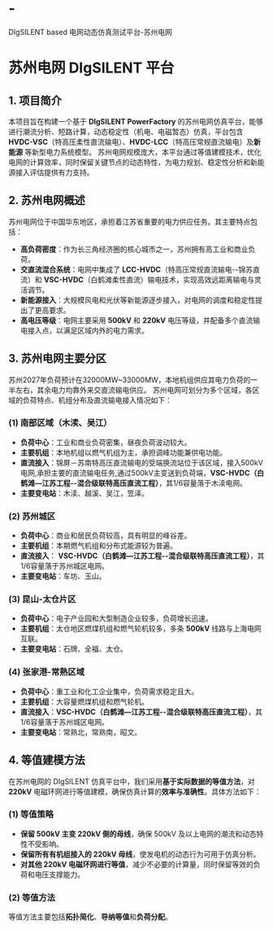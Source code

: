 # -
DIgSILENT based 电网动态仿真测试平台-苏州电网
# 苏州电网 DIgSILENT 平台

## **1. 项目简介**

本项目旨在构建一个基于 **DIgSILENT PowerFactory** 的苏州电网仿真平台，能够进行潮流分析、短路计算，动态稳定性（机电、电磁暂态）仿真，平台包含 **HVDC-VSC**（特高压柔性直流输电）、**HVDC-LCC**（特高压常规直流输电）及**新能源** 等新型电力系统模型。
苏州电网规模庞大，本平台通过等值建模技术，优化电网的计算效率，同时保留关键节点的动态特性，为电力规划、稳定性分析和新能源接入评估提供有力支持。

## **2. 苏州电网概述**

苏州电网位于中国华东地区，承担着江苏省重要的电力供应任务。其主要特点包括：

- **高负荷密度**：作为长三角经济圈的核心城市之一，苏州拥有高工业和商业负荷。
- **交直流混合系统**：电网中集成了 **LCC-HVDC**（特高压常规直流输电--锦苏直流）和 **VSC-HVDC**（白鹤滩柔性直流）输电技术，实现高效远距离输电与灵活调节。
- **新能源接入**：大规模风电和光伏等新能源逐步接入，对电网的调度和稳定性提出了更高要求。
- **高电压等级**：电网主要采用 **500kV** 和 **220kV** 电压等级，并配备多个直流输电接入点，以满足区域内外的电力需求。

## **3. 苏州电网主要分区**

苏州2027年负荷预计在32000MW~33000MW，本地机组供应其电力负荷的一半左右，其余电力均靠外来交直流输电供应。
苏州电网可划分为多个区域，各区域的负荷特点、机组分布及直流输电接入情况如下：

### **(1) 南部区域（木渎、吴江）**

- **负荷中心**：工业和商业负荷密集，昼夜负荷波动较大。
- **主要机组**：本地机组以燃气机组为主，承担调峰功能兼供电功能。
- **直流接入**：锦屏－苏南特高压直流输电的受端换流站位于该区域，接入500kV电网,承担主要的直流输电任务,通过500kV主变送到负荷端，**VSC-HVDC（白鹤滩—江苏工程--混合级联特高压直流工程）**，其1/6容量落于木渎电网。
- **主要变电站**：木渎、越溪、吴江，笠泽。

### **(2) 苏州城区**

- **负荷中心**：商业和居民负荷较高，具有明显的峰谷差。
- **主要机组**：本期燃气机组和分布式能源较为普遍。
- **直流接入**： **VSC-HVDC（白鹤滩—江苏工程--混合级联特高压直流工程）**，其1/6容量落于苏州城区电网。
- **主要变电站**：车坊、玉山。

### **(3) 昆山-太仓片区**

- **负荷中心**：电子产业园和大型制造企业较多，负荷增长迅速。
- **主要机组**：太仓地区燃煤机组和燃气轮机较多，多条 **500kV** 线路与上海电网互联。
- **主要变电站**：石牌、全福、太仓。

### **(4) 张家港-常熟区域**

- **负荷中心**：重工业和化工企业集中，负荷需求稳定且大。
- **主要机组**：大容量燃煤机组和燃气轮机。
- **直流接入**：**VSC-HVDC（白鹤滩—江苏工程--混合级联特高压直流工程）**，其1/6容量落于苏州城区电网。
- **主要变电站**：常熟北，常熟南，昭文。

## **4. 等值建模方法**

在苏州电网的 DIgSILENT 仿真平台中，我们采用**基于实际数据的等值方法**，对 **220kV** 电磁环网进行等值建模，确保仿真计算的**效率与准确性**。具体方法如下：

### **(1) 等值策略**

- **保留 500kV 主变 220kV 侧的母线**，确保 500kV 及以上电网的潮流和动态特性不受影响。
- **保留所有有机组接入的 220kV 母线**，使发电机的动态行为可用于仿真分析。
- **对其他 220kV 电磁环网进行等值**，减少不必要的计算量，同时保留等效的负荷和电压支撑能力。

### **(2) 等值方法**

等值方法主要包括**拓扑简化**、**导纳等值**和**负荷分配**。


